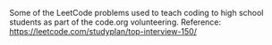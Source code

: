 Some of the LeetCode problems used to teach coding to high school students as part of the code.org volunteering. Reference: https://leetcode.com/studyplan/top-interview-150/
